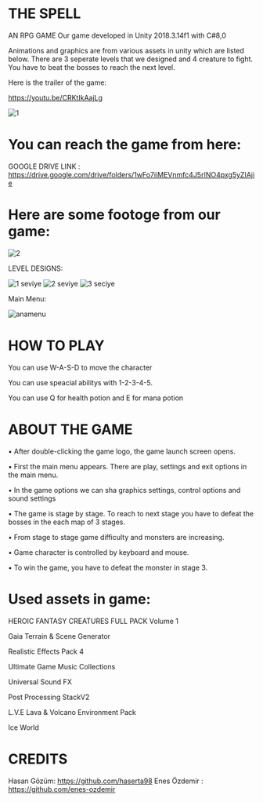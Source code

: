 # THE SPELL
AN RPG GAME 
Our game developed in Unity 2018.3.14f1 with  C#8,0

Animations and graphics are from various assets in unity which are listed below.
There are 3 seperate levels that we designed and 4 creature to fight.
You have to beat the bosses to reach the next level.

Here is the trailer of the game:

https://youtu.be/CRKtIkAajLg

![1](https://user-images.githubusercontent.com/41696219/82714282-87776e00-9c96-11ea-909f-bf0741225b25.png)

# You can reach the game from here: 

GOOGLE DRIVE LINK : https://drive.google.com/drive/folders/1wFo7iiMEVnmfc4J5rINO4pxg5yZIAjie

# Here are some footoge from our game:

![2](https://user-images.githubusercontent.com/41696219/82715641-c14b7300-9c9c-11ea-9b69-3a770c4527ae.PNG)


LEVEL DESIGNS:


![1 seviye](https://user-images.githubusercontent.com/41696219/82716144-b0036600-9c9e-11ea-962b-0fae5581da0d.PNG)
![2 seviye](https://user-images.githubusercontent.com/41696219/82716148-b265c000-9c9e-11ea-98e7-2ae2d3ef6f1c.PNG)
![3 seciye](https://user-images.githubusercontent.com/41696219/82716151-b2fe5680-9c9e-11ea-9982-f1f23ca82516.PNG)

Main Menu:

![anamenu](https://user-images.githubusercontent.com/41696219/82716159-bdb8eb80-9c9e-11ea-8983-4bb9b2419005.PNG)

# HOW TO PLAY

You can use W-A-S-D to move the character

You can use speacial abilitys with 1-2-3-4-5.

You can use Q for health potion and E for mana potion

# ABOUT THE GAME

• After double-clicking the game logo, the game launch screen opens.

• First the main menu appears. There are play, settings and exit options in the main menu.

• In the game options we can sha graphics settings, control options and sound settings

• The game is stage by stage. To reach to next stage you have to defeat the bosses in the each map of 3 stages.

• From stage to stage game difficulty and monsters are increasing.

• Game character is controlled by keyboard and mouse.

• To win the game, you have to defeat the monster in stage 3.


# Used assets in game: 

HEROIC FANTASY CREATURES FULL PACK Volume 1

Gaia Terrain & Scene Generator

Realistic Effects Pack 4

Ultimate Game Music Collections

Universal Sound FX

Post Processing StackV2

L.V.E Lava & Volcano Environment Pack

Ice World

# CREDITS
Hasan Gözüm: https://github.com/haserta98
Enes Özdemir : https://github.com/enes-ozdemir